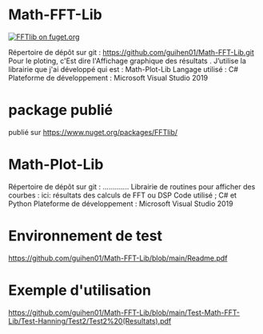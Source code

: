 # Math-FFT-Lib
[![FFTlib on fuget.org](https://www.fuget.org/packages/FFTlib/badge.svg)](https://www.fuget.org/packages/FFTlib)

Répertoire de dépôt sur git : https://github.com/guihen01/Math-FFT-Lib.git
Pour le ploting, c'Est  dire l'Affichage graphique des résultats . J’utilise la librairie que j'ai développé qui est : Math-Plot-Lib
Langage utilisé : C# 
Plateforme de développement : Microsoft Visual Studio 2019

# package publié
publié sur https://www.nuget.org/packages/FFTlib/

# Math-Plot-Lib 
Répertoire de dépôt sur git : .............
Librairie de routines pour afficher des courbes : ici: résultats des calculs de FFT ou DSP
Code utilisé ; C# et Python
Plateforme de développement : Microsoft Visual Studio 2019

# Environnement de test
https://github.com/guihen01/Math-FFT-Lib/blob/main/Readme.pdf

# Exemple d'utilisation
https://github.com/guihen01/Math-FFT-Lib/blob/main/Test-Math-FFT-Lib/Test-Hanning/Test2/Test2%20(Resultats).pdf
